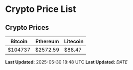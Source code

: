 # Crypto Price List

## Crypto Prices
| Bitcoin | Ethereum | Litecoin |
| ------- | -------- | -------- |
| $104737 | $2572.59 | $88.47 |
**Last Updated:** 2025-05-30 18:48 UTC
**Last Updated:** $DATE$
